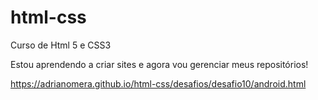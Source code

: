 # html-css
 Curso de Html 5 e CSS3

 Estou aprendendo a criar sites e agora vou gerenciar meus repositórios!
 
<a href="https://adrianomera.github.io/html-css/desafios/desafio10/android.html">https://adrianomera.github.io/html-css/desafios/desafio10/android.html</a>